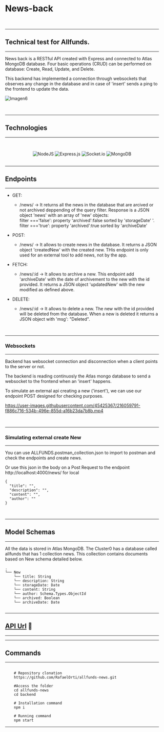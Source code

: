 


# News-back

<br/>

---
## Technical test for Allfunds.
---

News back is a RESTful API created with Express and connected to Atlas MongoDB database. Four basic operations (CRUD) can be performed on database: Create, Read, Update, and Delete. 

This backend has implemented a connection through websockets that observes any change in the database and in case of 'insert' sends a ping to the frontend to update the data.

![Imagen6](https://user-images.githubusercontent.com/45425367/216063687-26baa507-89e9-4701-9282-3937843d9ef9.png)


<br/>

---
## **Technologies**
---

<div align="center">

<br/>

![NodeJS](https://img.shields.io/badge/node.js-6DA55F?style=for-the-badge&logo=node.js&logoColor=white)
![Express.js](https://img.shields.io/badge/express.js-%23404d59.svg?style=for-the-badge&logo=express&logoColor=%2361DAFB)
![Socket.io](https://img.shields.io/badge/Socket.io-black?style=for-the-badge&logo=socket.io&badgeColor=010101)
![MongoDB](https://img.shields.io/badge/mongodb-%2320232a.svg?style=for-the-badge&logo=mongodb&logoColor=%2361DAFB)
<br/>
<br/>
</div>



---
## **Endpoints**
---


- GET:

  - /news/ -> It returns all the news in the database that are arcived or not archived deppending of the query filter. Response is a JSON object 'news' with an array of 'new' objects:
  <br>  filter ==='false': property 'archived':false sorted by 'storageDate' '.
  <br>  filter ==='true': property 'archived':true sorted by 'archiveDate'

- POST:

  - /news/ -> It allows to create news in the database. It returns a JSON object 'createdNew' with the created new. THis endpoint is only used for an external tool to add news, not by the app.

- FETCH:

  - /news/:id -> It allows to archive a new. This endpoint add 'archiveDate' with the date of archivement to the new with the id provided. It returns a JSON object 'updatedNew' with the new modified as defined above.

- DELETE:
  - /news/:id -> It allows to delete a new. The new with the id provided will be deleted from the database. When a new is deleted it returns a JSON object with 'msg': "Deleted".

<br/>

---
### **Websockets**
---
Backend has websocket connection and disconnection when a client points to the server or not.

The backend is reading continuosly the Atlas mongo database to send a websocket to the frontend when an 'insert' happens.

To simulate an external api creating a new ('insert'), we can use our endpoint POST designed for checking purposes.

https://user-images.githubusercontent.com/45425367/216059791-f886c716-534b-496e-855d-a16b23da7b8b.mp4


<br/>

---
### **Simulating external create New**
---

You can use ALLFUNDS.postman_collection.json to import to postman and check the endpoints and create news.

Or use this json in the body on a Post Request to the endpoint http://localhost:4000/news/ for local
<br/>

```
{
  "title": "",
  "description": "",
  "content": "",
  "author": ""
}
```
<br/>



---
## **Model Schemas**
---

All the data is stored in Atlas MongoDB. The Cluster0 has  a database called allfunds that has 1 collection news. This collection contains documents based on New schema detailed below.
<br/>
```
.
└── New
    └── title: String
    └── description: String
    └── storageDate: Date
    └── content: String
    └── author: Schema.Types.ObjectId
    └── archived: Boolean
    └── archiveDate: Date
  
```

---
## [API Url](https://news-api-allfunds.onrender.com/) 🔗
---



---
## Commands
---
```shell
   
    # Repository clonation
    https://github.com/RafaelOrti/allfunds-news.git

    #Access the folder
    cd allfunds-news
    cd backend

    # Installation command
    npm i

    # Running command
    npm start

```
---
<br/>

